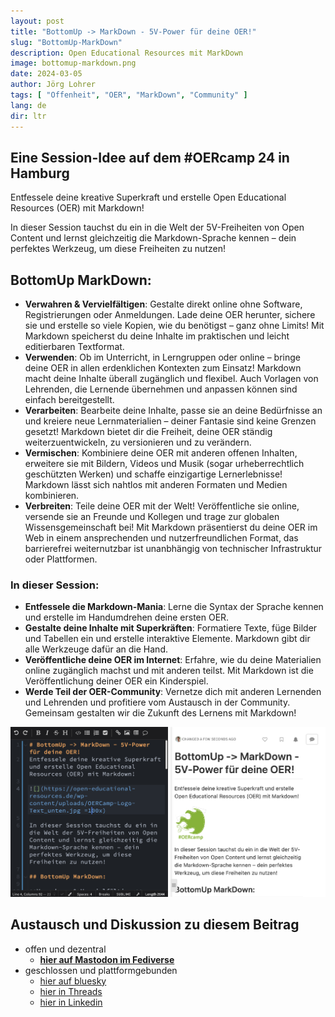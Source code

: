 ```yaml
---
layout: post
title: "BottomUp -> MarkDown - 5V-Power für deine OER!"
slug: "BottomUp-MarkDown"
description: Open Educational Resources mit MarkDown
image: bottomup-markdown.png
date: 2024-03-05
author: Jörg Lohrer
tags: [ "Offenheit", "OER", "MarkDown", "Community" ] 
lang: de
dir: ltr
---
```


## Eine Session-Idee auf dem #OERcamp 24 in Hamburg
Entfessele deine kreative Superkraft und erstelle Open Educational Resources (OER) mit Markdown!

In dieser Session tauchst du ein in die Welt der 5V-Freiheiten von Open Content und lernst gleichzeitig die Markdown-Sprache kennen – dein perfektes Werkzeug, um diese Freiheiten zu nutzen!

## BottomUp MarkDown:

* **Verwahren & Vervielfältigen**: Gestalte direkt online ohne Software, Registrierungen oder Anmeldungen. Lade deine OER herunter, sichere sie und erstelle so viele Kopien, wie du benötigst – ganz ohne Limits! Mit Markdown speicherst du deine Inhalte im praktischen und leicht editierbaren Textformat.
* **Verwenden**: Ob im Unterricht, in Lerngruppen oder online – bringe deine OER in allen erdenklichen Kontexten zum Einsatz! Markdown macht deine Inhalte überall zugänglich und flexibel. Auch Vorlagen von Lehrenden, die Lernende übernehmen und anpassen können sind einfach bereitgestellt.
* **Verarbeiten**: Bearbeite deine Inhalte, passe sie an deine Bedürfnisse an und kreiere neue Lernmaterialien – deiner Fantasie sind keine Grenzen gesetzt! Markdown bietet dir die Freiheit, deine OER ständig weiterzuentwickeln, zu versionieren und zu verändern.
* **Vermischen**: Kombiniere deine OER mit anderen offenen Inhalten, erweitere sie mit Bildern, Videos und Musik (sogar urheberrechtlich geschützten Werken) und schaffe einzigartige Lernerlebnisse! Markdown lässt sich nahtlos mit anderen Formaten und Medien kombinieren.
* **Verbreiten**: Teile deine OER mit der Welt! Veröffentliche sie online, versende sie an Freunde und Kollegen und trage zur globalen Wissensgemeinschaft bei! Mit Markdown präsentierst du deine OER im Web in einem ansprechenden und nutzerfreundlichen Format, das barrierefrei weiternutzbar ist unanbhängig von technischer Infrastruktur oder Plattformen. 

### In dieser Session:

* **Entfessele die Markdown-Mania**: Lerne die Syntax der Sprache kennen und erstelle im Handumdrehen deine ersten OER.
* **Gestalte deine Inhalte mit Superkräften**: Formatiere Texte, füge Bilder und Tabellen ein und erstelle interaktive Elemente. Markdown gibt dir alle Werkzeuge dafür an die Hand.
* **Veröffentliche deine OER im Internet**: Erfahre, wie du deine Materialien online zugänglich machst und mit anderen teilst. Mit Markdown ist die Veröffentlichung deiner OER ein Kinderspiel.
* **Werde Teil der OER-Community**: Vernetze dich mit anderen Lernenden und Lehrenden und profitiere vom Austausch in der Community. Gemeinsam gestalten wir die Zukunft des Lernens mit Markdown!

![](bottomup-markdown.png)

## Austausch und Diskussion zu diesem Beitrag
- offen und dezentral 
    - **[hier auf Mastodon im Fediverse](https://reliverse.social/@joerglohrer/112044212054942606)**
- geschlossen und plattformgebunden
    - [hier auf bluesky](https://bsky.app/profile/joerglohrer.bsky.social/post/3kmxobg2grq22)
    - [hier in Threads](https://www.threads.net/@joerglohrer/post/C4JAGtZMLg8)
    - [hier in Linkedin](https://linkedin.com/feed/update/urn:li:activity:7170830032897056768/)